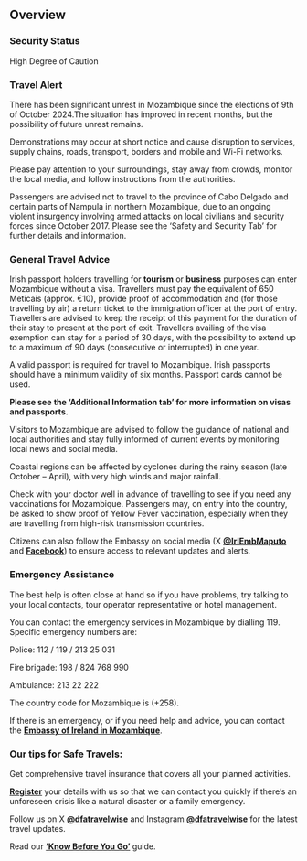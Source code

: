 ## Overview

### **Security Status**

High Degree of Caution

### **Travel Alert**

There has been significant unrest in Mozambique since the elections of 9th of October 2024.The situation has improved in recent months, but the possibility of future unrest remains.

Demonstrations may occur at short notice and cause disruption to services, supply chains, roads, transport, borders and mobile and Wi-Fi networks.

Please pay attention to your surroundings, stay away from crowds, monitor the local media, and follow instructions from the authorities.

Passengers are advised not to travel to the province of Cabo Delgado and certain parts of Nampula in northern Mozambique, due to an ongoing violent insurgency involving armed attacks on local civilians and security forces since October 2017. Please see the ‘Safety and Security Tab’ for further details and information.

### **General Travel Advice**

Irish passport holders travelling for **tourism** or **business** purposes can enter Mozambique without a visa. Travellers must pay the equivalent of 650 Meticais (approx. €10), provide proof of accommodation and (for those travelling by air) a return ticket to the immigration officer at the port of entry. Travellers are advised to keep the receipt of this payment for the duration of their stay to present at the port of exit. Travellers availing of the visa exemption can stay for a period of 30 days, with the possibility to extend up to a maximum of 90 days (consecutive or interrupted) in one year.

A valid passport is required for travel to Mozambique. Irish passports should have a minimum validity of six months. Passport cards cannot be used.

**Please see** **the ‘Additional Information tab’ for more information on visas and passports.**

Visitors to Mozambique are advised to follow the guidance of national and local authorities and stay fully informed of current events by monitoring local news and social media.

Coastal regions can be affected by cyclones during the rainy season (late October – April), with very high winds and major rainfall.

Check with your doctor well in advance of travelling to see if you need any vaccinations for Mozambique. Passengers may, on entry into the country, be asked to show proof of Yellow Fever vaccination, especially when they are travelling from high-risk transmission countries.

Citizens can also follow the Embassy on social media (X [**@IrlEmbMaputo**](https://twitter.com/IrlEmbMaputo) and [**Facebook**](https://m.facebook.com/EmbassyofIrelandMozambique/?_rdr)) to ensure access to relevant updates and alerts.

### **Emergency Assistance**

The best help is often close at hand so if you have problems, try talking to your local contacts, tour operator representative or hotel management.

You can contact the emergency services in Mozambique by dialling 119. Specific emergency numbers are:

Police: 112 / 119 / 213 25 031

Fire brigade: 198 / 824 768 990

Ambulance: 213 22 222

The country code for Mozambique is (+258).

If there is an emergency, or if you need help and advice, you can contact the [**Embassy of Ireland in Mozambique**](https://www.ireland.ie/en/mozambique/maputo/).

### **Our tips for Safe Travels:**

Get comprehensive travel insurance that covers all your planned activities.

[**Register**](https://www.ireland.ie/en/dfa/overseas-travel/citizens-registration/) your details with us so that we can contact you quickly if there’s an unforeseen crisis like a natural disaster or a family emergency.

Follow us on X [**@dfatravelwise**](https://www.twitter.com/DFATravelWise) and Instagram [**@dfatravelwise**](https://www.instagram.com/dfatravelwise) for the latest travel updates.

Read our [**‘Know Before You Go’**](https://www.ireland.ie/en/dfa/overseas-travel/know-before-you-go/) guide.